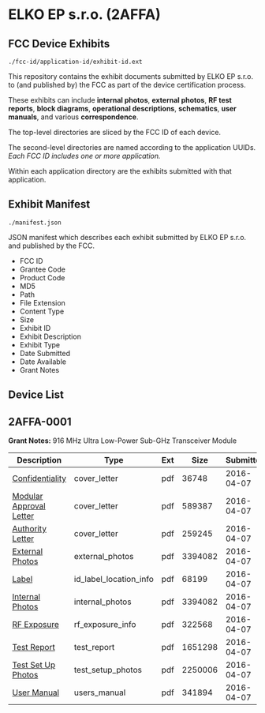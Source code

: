 # ELKO EP s.r.o. (2AFFA)
## FCC Device Exhibits

```
./fcc-id/application-id/exhibit-id.ext
```

This repository contains the exhibit documents submitted by ELKO EP s.r.o. to (and published by) the FCC as part of the device certification process.

These exhibits can include **internal photos**, **external photos**, **RF test reports**, **block diagrams**, **operational descriptions**, **schematics**, **user manuals**, and various **correspondence**.

The top-level directories are sliced by the FCC ID of each device.

The second-level directories are named according to the application UUIDs. *Each FCC ID includes one or more application.*

Within each application directory are the exhibits submitted with that application. 

## Exhibit Manifest

```
./manifest.json
```

JSON manifest which describes each exhibit submitted by ELKO EP s.r.o. and published by the FCC.

- FCC ID
- Grantee Code
- Product Code
- MD5
- Path
- File Extension
- Content Type
- Size
- Exhibit ID
- Exhibit Description
- Exhibit Type
- Date Submitted
- Date Available
- Grant Notes

## Device List
## 2AFFA-0001
**Grant Notes:** 916 MHz Ultra Low-Power Sub-GHz Transceiver Module

| Description | Type | Ext | Size | Submitted | Available |
| ----------- | ---- | --- | ---- | --------- | --------- |
| [Confidentiality](2AFFA-0001/4a18cb74666da59fcc8e9a13a7ee2999/2953322.pdf) | cover_letter | pdf | 36748 | 2016-04-07 | 2016-04-08 |
| [Modular Approval Letter](2AFFA-0001/4a18cb74666da59fcc8e9a13a7ee2999/2953323.pdf) | cover_letter | pdf | 589387 | 2016-04-07 | 2016-04-08 |
| [Authority Letter](2AFFA-0001/4a18cb74666da59fcc8e9a13a7ee2999/2953324.pdf) | cover_letter | pdf | 259245 | 2016-04-07 | 2016-04-08 |
| [External Photos](2AFFA-0001/4a18cb74666da59fcc8e9a13a7ee2999/2953326.pdf) | external_photos | pdf | 3394082 | 2016-04-07 | 2016-04-08 |
| [Label](2AFFA-0001/4a18cb74666da59fcc8e9a13a7ee2999/2953327.pdf) | id_label_location_info | pdf | 68199 | 2016-04-07 | 2016-04-08 |
| [Internal Photos](2AFFA-0001/4a18cb74666da59fcc8e9a13a7ee2999/2953326.pdf) | internal_photos | pdf | 3394082 | 2016-04-07 | 2016-04-08 |
| [RF Exposure](2AFFA-0001/4a18cb74666da59fcc8e9a13a7ee2999/2953330.pdf) | rf_exposure_info | pdf | 322568 | 2016-04-07 | 2016-04-08 |
| [Test Report](2AFFA-0001/4a18cb74666da59fcc8e9a13a7ee2999/2953333.pdf) | test_report | pdf | 1651298 | 2016-04-07 | 2016-04-08 |
| [Test Set Up Photos](2AFFA-0001/4a18cb74666da59fcc8e9a13a7ee2999/2953332.pdf) | test_setup_photos | pdf | 2250006 | 2016-04-07 | 2016-04-08 |
| [User Manual](2AFFA-0001/4a18cb74666da59fcc8e9a13a7ee2999/2953335.pdf) | users_manual | pdf | 341894 | 2016-04-07 | 2016-04-08 |
